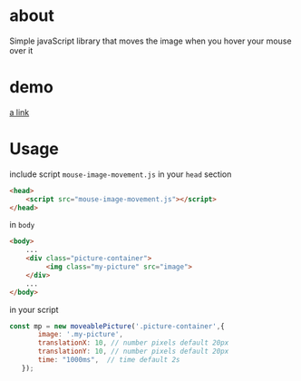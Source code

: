 # about
Simple javaScript library that moves the image when you hover your mouse over it

# demo 
[a link](https://aretyc.github.io/mouse-image-movement/demo/)


# Usage
include  script `mouse-image-movement.js` in your  `head` section 
````html
<head>
    <script src="mouse-image-movement.js"></script>
</head>
````
in `body` 

````html
<body>
    ...
    <div class="picture-container">
         <img class="my-picture" src="image">
    </div>
    ...
</body>

````
in your script 
````js
const mp = new moveablePicture('.picture-container',{
       image: '.my-picture',
       translationX: 10, // number pixels default 20px 
       translationY: 10, // number pixels default 20px  
       time: "1000ms",  // time default 2s
   });
````